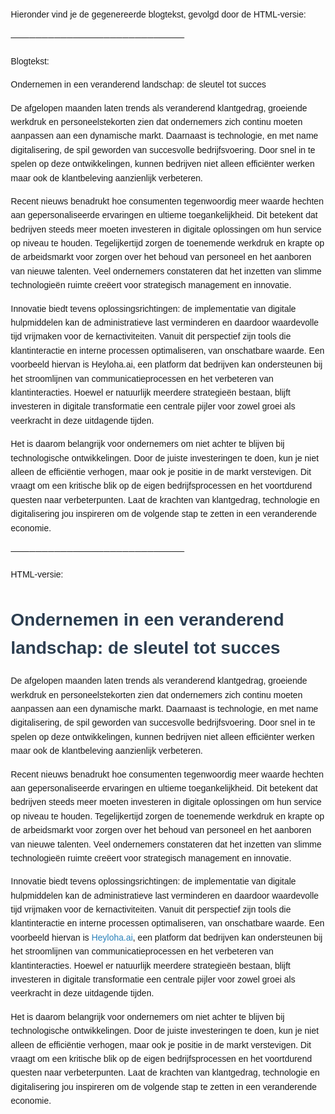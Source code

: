 Hieronder vind je de gegenereerde blogtekst, gevolgd door de HTML-versie:

────────────────────────────

Blogtekst:

Ondernemen in een veranderend landschap: de sleutel tot succes

De afgelopen maanden laten trends als veranderend klantgedrag, groeiende werkdruk en personeelstekorten zien dat ondernemers zich continu moeten aanpassen aan een dynamische markt. Daarnaast is technologie, en met name digitalisering, de spil geworden van succesvolle bedrijfsvoering. Door snel in te spelen op deze ontwikkelingen, kunnen bedrijven niet alleen efficiënter werken maar ook de klantbeleving aanzienlijk verbeteren.

Recent nieuws benadrukt hoe consumenten tegenwoordig meer waarde hechten aan gepersonaliseerde ervaringen en ultieme toegankelijkheid. Dit betekent dat bedrijven steeds meer moeten investeren in digitale oplossingen om hun service op niveau te houden. Tegelijkertijd zorgen de toenemende werkdruk en krapte op de arbeidsmarkt voor zorgen over het behoud van personeel en het aanboren van nieuwe talenten. Veel ondernemers constateren dat het inzetten van slimme technologieën ruimte creëert voor strategisch management en innovatie.

Innovatie biedt tevens oplossingsrichtingen: de implementatie van digitale hulpmiddelen kan de administratieve last verminderen en daardoor waardevolle tijd vrijmaken voor de kernactiviteiten. Vanuit dit perspectief zijn tools die klantinteractie en interne processen optimaliseren, van onschatbare waarde. Een voorbeeld hiervan is Heyloha.ai, een platform dat bedrijven kan ondersteunen bij het stroomlijnen van communicatieprocessen en het verbeteren van klantinteracties. Hoewel er natuurlijk meerdere strategieën bestaan, blijft investeren in digitale transformatie een centrale pijler voor zowel groei als veerkracht in deze uitdagende tijden.

Het is daarom belangrijk voor ondernemers om niet achter te blijven bij technologische ontwikkelingen. Door de juiste investeringen te doen, kun je niet alleen de efficiëntie verhogen, maar ook je positie in de markt verstevigen. Dit vraagt om een kritische blik op de eigen bedrijfsprocessen en het voortdurend questen naar verbeterpunten. Laat de krachten van klantgedrag, technologie en digitalisering jou inspireren om de volgende stap te zetten in een veranderende economie.

────────────────────────────

HTML-versie:

<html>
  <head>
    <meta charset="utf-8">
    <title>Ondernemen in een veranderend landschap: de sleutel tot succes</title>
    <style>
      body { font-family: Arial, sans-serif; line-height: 1.6; margin: 20px; }
      h1 { color: #2c3e50; }
      p { margin-bottom: 15px; }
      a { color: #2980b9; text-decoration: none; }
      a:hover { text-decoration: underline; }
    </style>
  </head>
  <body>
    <h1>Ondernemen in een veranderend landschap: de sleutel tot succes</h1>
    <p>
      De afgelopen maanden laten trends als veranderend klantgedrag, groeiende werkdruk en personeelstekorten zien dat ondernemers zich continu moeten aanpassen aan een dynamische markt. Daarnaast is technologie, en met name digitalisering, de spil geworden van succesvolle bedrijfsvoering. Door snel in te spelen op deze ontwikkelingen, kunnen bedrijven niet alleen efficiënter werken maar ook de klantbeleving aanzienlijk verbeteren.
    </p>
    <p>
      Recent nieuws benadrukt hoe consumenten tegenwoordig meer waarde hechten aan gepersonaliseerde ervaringen en ultieme toegankelijkheid. Dit betekent dat bedrijven steeds meer moeten investeren in digitale oplossingen om hun service op niveau te houden. Tegelijkertijd zorgen de toenemende werkdruk en krapte op de arbeidsmarkt voor zorgen over het behoud van personeel en het aanboren van nieuwe talenten. Veel ondernemers constateren dat het inzetten van slimme technologieën ruimte creëert voor strategisch management en innovatie.
    </p>
    <p>
      Innovatie biedt tevens oplossingsrichtingen: de implementatie van digitale hulpmiddelen kan de administratieve last verminderen en daardoor waardevolle tijd vrijmaken voor de kernactiviteiten. Vanuit dit perspectief zijn tools die klantinteractie en interne processen optimaliseren, van onschatbare waarde. Een voorbeeld hiervan is 
      <a href="https://heylaha.ai" target="_blank">Heyloha.ai</a>, 
      een platform dat bedrijven kan ondersteunen bij het stroomlijnen van communicatieprocessen en het verbeteren van klantinteracties. Hoewel er natuurlijk meerdere strategieën bestaan, blijft investeren in digitale transformatie een centrale pijler voor zowel groei als veerkracht in deze uitdagende tijden.
    </p>
    <p>
      Het is daarom belangrijk voor ondernemers om niet achter te blijven bij technologische ontwikkelingen. Door de juiste investeringen te doen, kun je niet alleen de efficiëntie verhogen, maar ook je positie in de markt verstevigen. Dit vraagt om een kritische blik op de eigen bedrijfsprocessen en het voortdurend questen naar verbeterpunten. Laat de krachten van klantgedrag, technologie en digitalisering jou inspireren om de volgende stap te zetten in een veranderende economie.
    </p>
  </body>
</html>